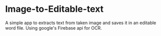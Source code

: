 # Image-to-Editable-text
A simple app to extracts text from taken image and saves it in an editable word file. Using google's Firebase api for OCR.
